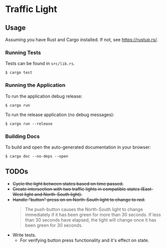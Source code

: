 # Traffic Light

## Usage

Assuming you have Rust and Cargo installed. If not, see https://rustup.rs/.

### Running Tests
Tests can be found in `src/lib.rs`.

```
$ cargo test
```

### Running the Application

To run the application debug release:
```
$ cargo run
```

To run the release application (no debug messages):
```
$ cargo run --release
```

### Building Docs

To build and open the auto-generated documentation in your browser:
```
$ cargo doc --no-deps --open
```

## TODOs
- ~~Cycle the light between states based on time passed.~~
- ~~Create intersection with two traffic lights in compatible states (East-West light and North-South light).~~
- ~~Handle "button" press on on North-South light to change to _red_.~~
  > The push-button causes the North-South light to change immediately if it has been green for more than 30 seconds. If less than 30 seconds have elapsed, the light will change once it has been green for 30 seconds.
- Write tests.
    - For verifying button press functionality and it's effect on state.
    